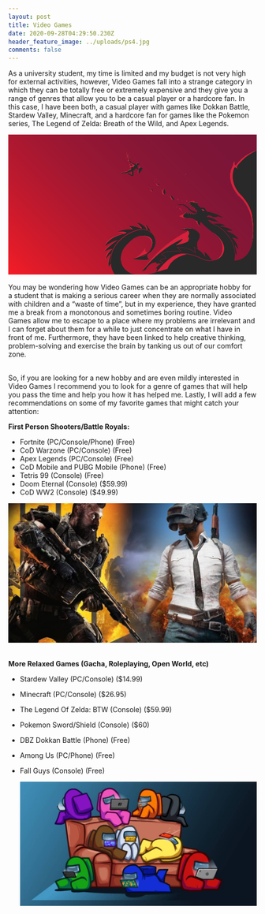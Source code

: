 ```yaml
---
layout: post
title: Video Games
date: 2020-09-28T04:29:50.230Z
header_feature_image: ../uploads/ps4.jpg
comments: false
---
```

As a university student, my time is limited and my budget is not very high for external activities, however, Video Games fall into a strange category in which they can be totally free or extremely expensive and they give you a range of genres that allow you to be a casual player or a hardcore fan. In this case, I have been both, a casual player with games like Dokkan Battle, Stardew Valley, Minecraft, and a hardcore fan for games like the Pokemon series, The Legend of Zelda: Breath of the Wild, and Apex Legends.

![](../uploads/wallpaper-4k-red.png)

You may be wondering how Video Games can be an appropriate hobby for a student that is making a serious career when they are normally associated with children and a “waste of time”, but in my experience, they have granted me a break from a monotonous and sometimes boring routine. Video Games allow me to escape to a place where my problems are irrelevant and I can forget about them for a while to just concentrate on what I have in front of me. Furthermore, they have been linked to help creative thinking, problem-solving and exercise the brain by tanking us out of our comfort zone.

\
So, if you are looking for a new hobby and are even mildly interested in Video Games I recommend you to look for a genre of games that will help you pass the time and help you how it has helped me. Lastly, I will add a few recommendations on some of my favorite games that might catch your attention:

**First Person Shooters/Battle Royals:**

* Fortnite (PC/Console/Phone) (Free)
* CoD Warzone (PC/Console) (Free)
* Apex Legends (PC/Console) (Free)
* CoD Mobile and PUBG Mobile (Phone) (Free)
* Tetris 99 (Console) (Free)
* Doom Eternal (Console) ($59.99)
* CoD WW2 (Console) ($49.99)

![](../uploads/5-e195.jpg)

\
**More Relaxed Games (Gacha, Roleplaying, Open World, etc)**

* Stardew Valley (PC/Console) ($14.99)
* Minecraft (PC/Console) ($26.95)
* The Legend Of Zelda: BTW (Console) ($59.99)
* Pokemon Sword/Shield (Console) ($60)
* DBZ Dokkan Battle (Phone) (Free)
* Among Us (PC/Phone) (Free)
* Fall Guys (Console) (Free)

  ![](../uploads/20209812473397_1.jpg)